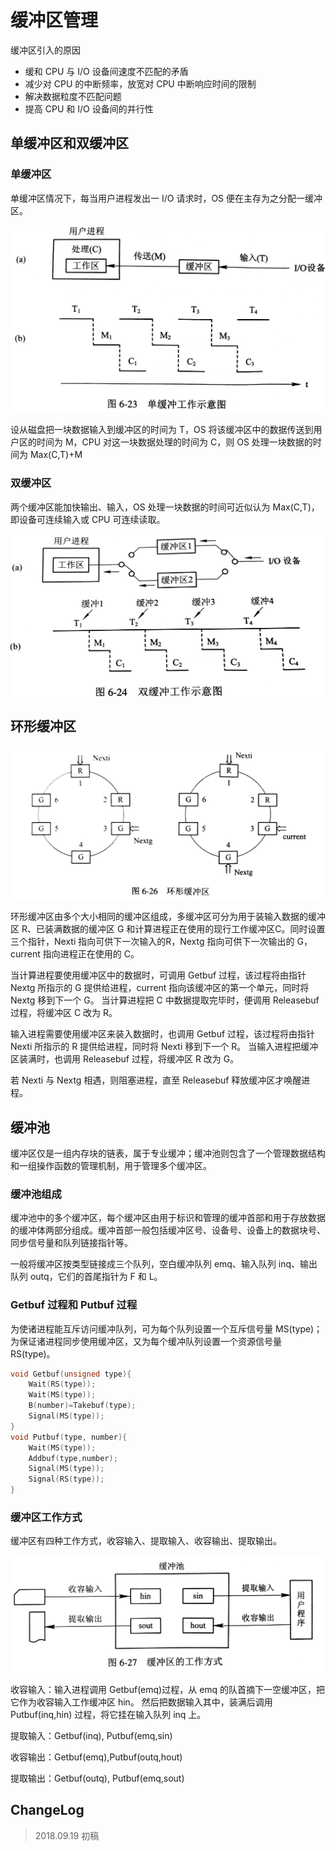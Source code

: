 # 缓冲区管理

缓冲区引入的原因

- 缓和 CPU 与 I/O 设备间速度不匹配的矛盾
- 减少对 CPU 的中断频率，放宽对 CPU 中断响应时间的限制
- 解决数据粒度不匹配问题
- 提高 CPU 和 I/O 设备间的并行性

## 单缓冲区和双缓冲区

### 单缓冲区

单缓冲区情况下，每当用户进程发出一 I/O 请求时，OS 便在主存为之分配一缓冲区。

![os_37](os_37.jpg)

设从磁盘把一块数据输入到缓冲区的时间为 T，OS 将该缓冲区中的数据传送到用户区的时间为 M，CPU 对这一块数据处理的时间为 C，则 OS 处理一块数据的时间为 Max(C,T)+M

### 双缓冲区

两个缓冲区能加快输出、输入，OS 处理一块数据的时间可近似认为 Max(C,T)，即设备可连续输入或 CPU 可连续读取。

![os_38](os_38.jpg)

## 环形缓冲区

![os_39](os_39.jpg)

环形缓冲区由多个大小相同的缓冲区组成，多缓冲区可分为用于装输入数据的缓冲区 R、已装满数据的缓冲区 G 和计算进程正在使用的现行工作缓冲区C。同时设置三个指针，Nexti 指向可供下一次输入的R，Nextg 指向可供下一次输出的 G，current 指向进程正在使用的 C。

当计算进程要使用缓冲区中的数据时，可调用 Getbuf 过程，该过程将由指针 Nextg 所指示的 G 提供给进程，current 指向该缓冲区的第一个单元，同时将 Nextg 移到下一个 G。 当计算进程把 C 中数据提取完毕时，便调用 Releasebuf 过程，将缓冲区 C 改为 R。

输入进程需要使用缓冲区来装入数据时，也调用 Getbuf 过程，该过程将由指针 Nexti 所指示的 R 提供给进程，同时将 Nexti 移到下一个 R。 当输入进程把缓冲区装满时，也调用 Releasebuf 过程，将缓冲区 R 改为 G。

若 Nexti 与 Nextg 相遇，则阻塞进程，直至 Releasebuf 释放缓冲区才唤醒进程。

## 缓冲池

缓冲区仅是一组内存块的链表，属于专业缓冲；缓冲池则包含了一个管理数据结构和一组操作函数的管理机制，用于管理多个缓冲区。

### 缓冲池组成

缓冲池中的多个缓冲区，每个缓冲区由用于标识和管理的缓冲首部和用于存放数据的缓冲体两部分组成。缓冲首部一般包括缓冲区号、设备号、设备上的数据块号、同步信号量和队列链接指针等。

一般将缓冲区按类型链接成三个队列，空白缓冲队列 emq、输入队列 inq、输出队列 outq，它们的首尾指针为 F 和 L。

### Getbuf 过程和 Putbuf 过程

为使诸进程能互斥访问缓冲队列，可为每个队列设置一个互斥信号量 MS(type)；为保证诸进程同步使用缓冲区，又为每个缓冲队列设置一个资源信号量 RS(type)。

```C
void Getbuf(unsigned type){
    Wait(RS(type));
    Wait(MS(type));
    B(number)=Takebuf(type);
    Signal(MS(type));
}
void Putbuf(type, number){
    Wait(MS(type));
	Addbuf(type,number);
    Signal(MS(type));
    Signal(RS(type));
}
```

### 缓冲区工作方式

缓冲区有四种工作方式，收容输入、提取输入、收容输出、提取输出。

![os_40](os_40.jpg)

收容输入：输入进程调用 Getbuf(emq)过程，从 emq 的队首摘下一空缓冲区，把它作为收容输入工作缓冲区 hin。 然后把数据输入其中，装满后调用 Putbuf(inq,hin) 过程，将它挂在输入队列 inq 上。

提取输入：Getbuf(inq), Putbuf(emq,sin)

收容输出：Getbuf(emq),Putbuf(outq,hout)

提取输出：Getbuf(outq), Putbuf(emq,sout)

## ChangeLog

> 2018.09.19 初稿